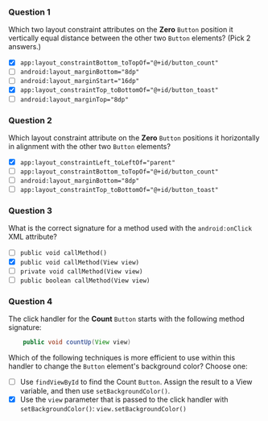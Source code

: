 ### Question 1
Which two layout constraint attributes on the **Zero** `Button` position it vertically equal distance between the other two `Button` elements? (Pick 2 answers.)

- [x] `app:layout_constraintBottom_toTopOf="@+id/button_count"`
- [ ] `android:layout_marginBottom="8dp"`
- [ ] `android:layout_marginStart="16dp"`
- [x] `app:layout_constraintTop_toBottomOf="@+id/button_toast"`
- [ ] `android:layout_marginTop="8dp"`

### Question 2
Which layout constraint attribute on the **Zero** `Button` positions it horizontally in alignment with the other two `Button` elements?

- [x] `app:layout_constraintLeft_toLeftOf="parent"`
- [ ] `app:layout_constraintBottom_toTopOf="@+id/button_count"`
- [ ] `android:layout_marginBottom="8dp"`
- [ ] `app:layout_constraintTop_toBottomOf="@+id/button_toast"`

### Question 3
What is the correct signature for a method used with the `android:onClick` XML attribute?

- [ ] `public void callMethod()`
- [x] `public void callMethod(View view)`
- [ ] `private void callMethod(View view)`
- [ ] `public boolean callMethod(View view)`

### Question 4
The click handler for the **Count** `Button` starts with the following method signature:
```` java
    public void countUp(View view)
````

Which of the following techniques is more efficient to use within this handler to change the `Button` element's background color? Choose one:

- [ ] Use `findViewById` to find the Count `Button`. Assign the result to a View variable, and then use `setBackgroundColor()`.
- [x] Use the `view` parameter that is passed to the click handler with `setBackgroundColor()`: `view.setBackgroundColor()`
